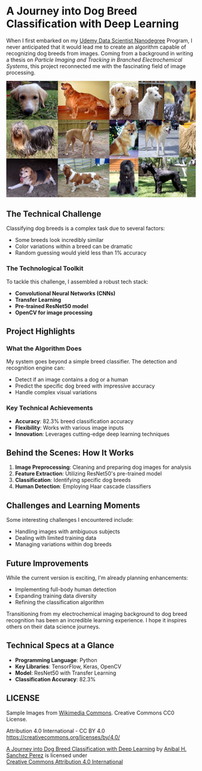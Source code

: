 # A Journey into Dog Breed Classification with Deep Learning

When I first embarked on my [Udemy Data Scientist Nanodegree](https://www.udacity.com/enrollment/nd025) Program, I never anticipated that it would lead me to create an algorithm capable of recognizing dog breeds from images. Coming from a background in writing a thesis on _Particle Imaging and Tracking in Branched Electrochemical Systems_, this project reconnected me with the fascinating field of image processing.

![Collage of Dog Breeds](images/blog/convolutional-neural-networks-for-canine-breed-classification.jpg)

## The Technical Challenge

Classifying dog breeds is a complex task due to several factors:

- Some breeds look incredibly similar
- Color variations within a breed can be dramatic
- Random guessing would yield less than 1% accuracy

### The Technological Toolkit

To tackle this challenge, I assembled a robust tech stack:

- **Convolutional Neural Networks (CNNs)**
- **Transfer Learning**
- **Pre-trained ResNet50 model**
- **OpenCV for image processing**

## Project Highlights

### What the Algorithm Does

My system goes beyond a simple breed classifier. The detection and recognition engine can:

- Detect if an image contains a dog or a human
- Predict the specific dog breed with impressive accuracy
- Handle complex visual variations

### Key Technical Achievements

- **Accuracy**: 82.3% breed classification accuracy
- **Flexibility**: Works with various image inputs
- **Innovation**: Leverages cutting-edge deep learning techniques

## Behind the Scenes: How It Works

1. **Image Preprocessing**: Cleaning and preparing dog images for analysis
2. **Feature Extraction**: Utilizing ResNet50's pre-trained model
3. **Classification**: Identifying specific dog breeds
4. **Human Detection**: Employing Haar cascade classifiers

## Challenges and Learning Moments

Some interesting challenges I encountered include:

- Handling images with ambiguous subjects
- Dealing with limited training data
- Managing variations within dog breeds

## Future Improvements

While the current version is exciting, I'm already planning enhancements:

- Implementing full-body human detection
- Expanding training data diversity
- Refining the classification algorithm

Transitioning from my electrochemical imaging background to dog breed recognition has been an incredible learning experience. I hope it inspires others on their data science journeys.

## Technical Specs at a Glance

- **Programming Language**: Python
- **Key Libraries**: TensorFlow, Keras, OpenCV
- **Model**: ResNet50 with Transfer Learning
- **Classification Accuracy**: 82.3%

## LICENSE

Sample Images from [Wikimedia Commons](https://commons.wikimedia.org/). Creative Commons CC0 License.

Attribution 4.0 International - CC BY 4.0 <https://creativecommons.org/licenses/by/4.0/>

<p xmlns:cc="http://creativecommons.org/ns#" xmlns:dct="http://purl.org/dc/terms/"><a property="dct:title" rel="cc:attributionURL" href="https://github.com/anibalsanchez/a-journey-into-dog-breed-classification-with-deep-learning">A Journey into Dog Breed Classification with Deep Learning</a> by <a rel="cc:attributionURL dct:creator" property="cc:attributionName" href="https://www.linkedin.com/in/anibalsanchez/">Anibal H. Sanchez Perez</a> is licensed under <a href="https://creativecommons.org/licenses/by/4.0/?ref=chooser-v1" target="_blank" rel="license noopener noreferrer" style="display:inline-block;">Creative Commons Attribution 4.0 International<img style="height:22px!important;margin-left:3px;vertical-align:text-bottom;" src="https://mirrors.creativecommons.org/presskit/icons/cc.svg?ref=chooser-v1" alt=""><img style="height:22px!important;margin-left:3px;vertical-align:text-bottom;" src="https://mirrors.creativecommons.org/presskit/icons/by.svg?ref=chooser-v1" alt=""></a></p>
